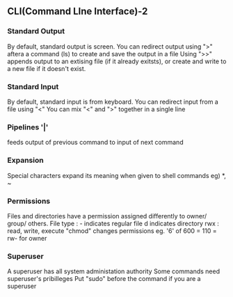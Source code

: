 ## CLI(Command LIne Interface)-2

### Standard Output
By default, standard output is screen.
You can redirect output using ">" aftera a command (ls) to create and save the output in a file
Using ">>" appends output to an extising file (if it already exitsts),
or create and write to a new file if it doesn't exist.

### Standard Input
By default, standard input is from keyboard.
You can redirect input from a file using "<"
You can mix "<" and ">" together in a single line

### Pipelines '|'
feeds output of previous command to input of next command

### Expansion
Special characters expand its meaning when given to shell commands
eg) *, ~

### Permissions   
Files and directories have a permission assigned differently to owner/ group/ others.
File type : - indicates regular file
            d indicates directory
rwx : read, write, execute
"chmod" changes permissions
eg. '6' of 600 = 110 = rw- for owner

### Superuser
A superuser has all system administation authority
Some commands need superuser's pribilleges
Put "sudo" before the command if you are a superuser
